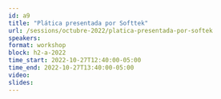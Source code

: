 ```yaml
---
id: a9
title: "Plática presentada por Softtek"
url: /sessions/octubre-2022/platica-presentada-por-softek
speakers:
format: workshop
block: h2-a-2022
time_start: 2022-10-27T12:40:00-05:00
time_end: 2022-10-27T13:40:00-05:00
video:
slides:
---
```

